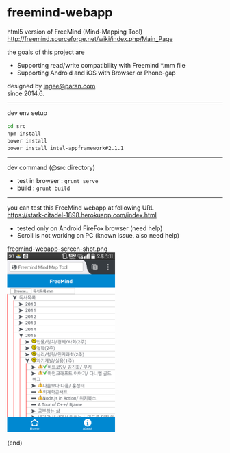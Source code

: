 freemind-webapp
===============

html5 version of FreeMind (Mind-Mapping Tool)    
http://freemind.sourceforge.net/wiki/index.php/Main_Page

the goals of this project are
- Supporting read/write compatibility with Freemind *.mm file
- Supporting Android and iOS with Browser or Phone-gap

designed by ingee@paran.com    
since 2014.6.

---
dev env setup
```bash
cd src
npm install
bower install
bower install intel-appframework#2.1.1
```

---
dev command (@src directory)
- test in browser : ` grunt serve `
- build : ` grunt build `

---
you can test this FreeMind webapp at following URL    
https://stark-citadel-1898.herokuapp.com/index.html   
- tested only on Android FireFox browser (need help)
- Scroll is not working on PC (known issue, also need help)

freemind-webapp-screen-shot.png   
<img src="freemind-webapp-screen-shot.png" width="50%">

(end)
